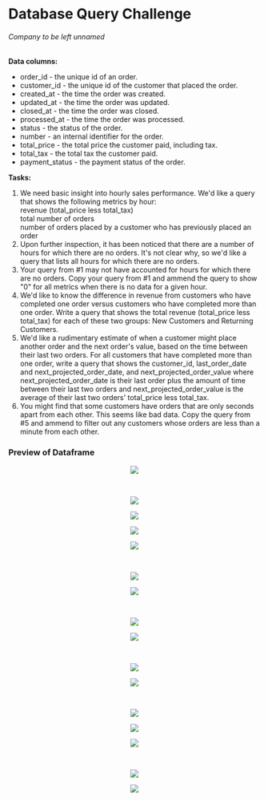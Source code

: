 <h1>Database Query Challenge</h1>
<h6>Company to be left unnamed</h6>

<b>Data columns:</b>
<ul>
  <li>order_id - the unique id of an order.</li>
<li>customer_id - the unique id of the customer that placed the order.</li>
<li>created_at - the time the order was created.</li>
<li>updated_at - the time the order was updated.</li>
<li>closed_at - the time the order was closed.</li>
<li>processed_at - the time the order was processed.</li>
<li>status - the status of the order.</li>
<li>number - an internal identifier for the order.</li>
<li>total_price - the total price the customer paid, including tax.</li>
<li>total_tax - the total tax the customer paid.</li>
<li>payment_status - the payment status of the order.</li>
  </ul>
  
<b>Tasks:</b>
<ol>
<li>We need basic insight into hourly sales performance. We'd like a query that shows the following metrics by hour:<br>
revenue (total_price less total_tax)<br>
total number of orders<br>
number of orders placed by a customer who has previously placed an order</li>
<li>Upon further inspection, it has been noticed that there are a number of hours for which there are no orders. It's not clear why, so we'd like a query that lists all hours for which there are no orders.</li>
<li>Your query from #1 may not have accounted for hours for which there are no orders. Copy your query from #1 and ammend the query to show "0" for all metrics when there is no data for a given hour.</li>
<li>We'd like to know the difference in revenue from customers who have completed one order versus customers who have completed more than one order. Write a query that shows the total revenue (total_price less total_tax) for each of these two groups: New Customers and Returning Customers.</li>
<li>We'd like a rudimentary estimate of when a customer might place another order and the next order's value, based on the time between their last two orders. For all customers that have completed more than one order, write a query that shows the customer_id, last_order_date and next_projected_order_date, and next_projected_order_value where next_projected_order_date is their last order plus the amount of time between their last two orders and next_projected_order_value is the average of their last two orders' total_price less total_tax.</li>
<li>You might find that some customers have orders that are only seconds apart from each other. This seems like bad data. Copy the query from #5 and ammend to filter out any customers whose orders are less than a minute from each other.</li>
  </ol>
  
<h3>Preview of Dataframe</h3>
<p align="center">
  <img src='Code_Images/preview_of_df.png'><br>
</p> 
<br>

<p align="center">
  <img src='Code_Images/1.1.png'><br>
</p> 

<p align="center">
  <img src='Code_Images/1.2.png'><br>
</p> 

<p align="center">
  <img src='Code_Images/1.3.png'><br>
</p> 

<p align="center">
  <img src='Results/query_1_results.png'><br>
</p> 
<br>

<p align="center">
  <img src='Code_Images/2.1.png'><br>
</p> 

<p align="center">
  <img src='Results/query_2_results.png'><br>
</p> 
<br>

<p align="center">
  <img src='Code_Images/3.1.png'><br>
</p> 

<p align="center">
  <img src='Results/query_3_results.png'><br>
</p> 
<br>

<p align="center">
  <img src='Code_Images/4.1.png'><br>
</p> 

<p align="center">
  <img src='Results/query_4_results.png'><br>
</p> 
<br>

<p align="center">
  <img src='Code_Images/5.1.png'><br>
</p> 

<p align="center">
  <img src='Code_Images/5.2.png'><br>
</p> 

<p align="center">
  <img src='Results/query_5_results.png'><br>
</p> 
<br>

<p align="center">
  <img src='Code_Images/6.1.png'><br>
</p> 

<p align="center">
  <img src='Results/query_6_results.png'><br>
</p> 
<br>
<br>
